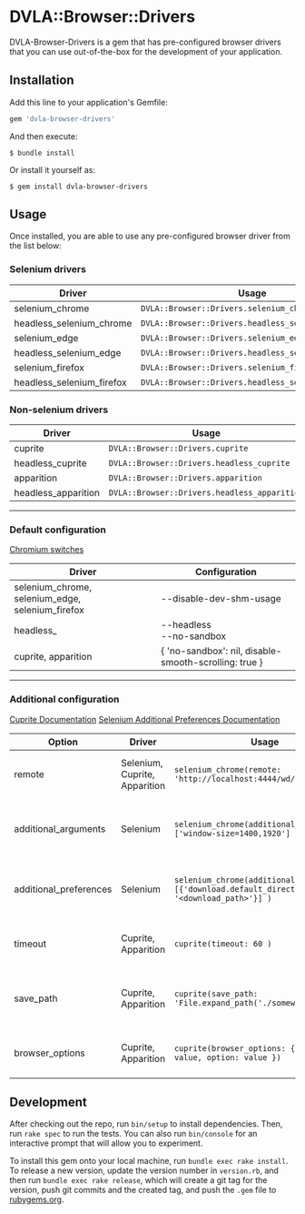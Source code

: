 # DVLA::Browser::Drivers

DVLA-Browser-Drivers is a gem that has pre-configured browser drivers that you can use out-of-the-box for the
development of your application.

## Installation

Add this line to your application's Gemfile:

```ruby
gem 'dvla-browser-drivers'
```

And then execute:

    $ bundle install

Or install it yourself as:

    $ gem install dvla-browser-drivers

## Usage

Once installed, you are able to use any pre-configured browser driver from the list below:

### Selenium drivers

| Driver                    | Usage                                              |
|---------------------------|----------------------------------------------------|
| selenium_chrome           | `DVLA::Browser::Drivers.selenium_chrome`           |
| headless_selenium_chrome  | `DVLA::Browser::Drivers.headless_selenium_chrome`  |
| selenium_edge             | `DVLA::Browser::Drivers.selenium_edge`             |
| headless_selenium_edge    | `DVLA::Browser::Drivers.headless_selenium_edge`    |
| selenium_firefox          | `DVLA::Browser::Drivers.selenium_firefox`          |
| headless_selenium_firefox | `DVLA::Browser::Drivers.headless_selenium_firefox` |

### Non-selenium drivers

| Driver              | Usage                                        |
|---------------------|----------------------------------------------|
| cuprite             | `DVLA::Browser::Drivers.cuprite`             |
| headless_cuprite    | `DVLA::Browser::Drivers.headless_cuprite`    |
| apparition          | `DVLA::Browser::Drivers.apparition`          |
| headless_apparition | `DVLA::Browser::Drivers.headless_apparition` |

---

### Default configuration

[Chromium switches](https://peter.sh/experiments/chromium-command-line-switches/)

| Driver                                           | Configuration                                         |
|--------------------------------------------------|-------------------------------------------------------|
| selenium_chrome, selenium_edge, selenium_firefox | --disable-dev-shm-usage<br/>                          |
| headless\_<driver>                               | --headless<br/>--no-sandbox                           |
| cuprite, apparition                              | { 'no-sandbox': nil, disable-smooth-scrolling: true } |

---

### Additional configuration

[Cuprite Documentation](https://www.rubydoc.info/gems/cuprite/)
[Selenium Additional Preferences Documentation](https://www.selenium.dev/selenium/docs/api/rb/Selenium/WebDriver/Chromium/Options.html#add_preference-instance_method)

| Option                 | Driver                        | Usage                                                                                           | Description                                |
|------------------------|-------------------------------|-------------------------------------------------------------------------------------------------|--------------------------------------------|
| remote                 | Selenium, Cuprite, Apparition | `selenium_chrome(remote: 'http://localhost:4444/wd/hub')`                                       | Allows you to talk to a remote browser     |
| additional_arguments   | Selenium                      | `selenium_chrome(additional_arguments: ['window-size=1400,1920'] `                              | Pass additional arguments to the driver    |
| additional_preferences | Selenium                      | `selenium_chrome(additional_preferences: [{'download.default_directory': '<download_path>'}] )` | Pass additional preferences to the driver  |
| timeout                | Cuprite, Apparition           | `cuprite(timeout: 60 )`                                                                         | Sets the default timeout for the driver    |
| save_path              | Cuprite, Apparition           | `cuprite(save_path: 'File.expand_path('./somewhere')' )`                                        | Tells the browser where to store downloads |
| browser_options        | Cuprite, Apparition           | `cuprite(browser_options: { option: value, option: value })`                                    | Pass additional options to the browser     |

## Development

After checking out the repo, run `bin/setup` to install dependencies. Then, run `rake spec` to run the tests. You can
also run `bin/console` for an interactive prompt that will allow you to experiment.

To install this gem onto your local machine, run `bundle exec rake install`. To release a new version, update the
version number in `version.rb`, and then run `bundle exec rake release`, which will create a git tag for the version,
push git commits and the created tag, and push the `.gem` file to [rubygems.org](https://rubygems.org).
